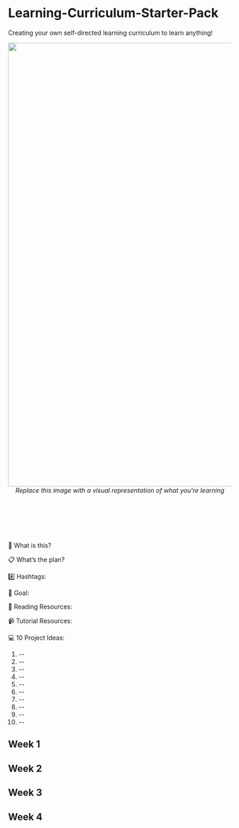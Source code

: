 # Learning-Curriculum-Starter-Pack
Creating your own self-directed learning curriculum to learn anything!

<img src="https://user-images.githubusercontent.com/7072856/112834525-18149c80-9066-11eb-8451-e224d1bbc5f4.png" width=1000 />
<center><i>Replace this image with a visual representation of what you're learning</i></center>


<p>&nbsp;</p>
<p>&nbsp;</p>
<p>&nbsp;</p>

🤔 What is this?


📋 What’s the plan? 


#️⃣ Hashtags:


🎯 Goal:


📖 Reading Resources:



📹  Tutorial Resources:

 

 💻 10 Project Ideas:

1. --
2. --
3. --
4. --
5. --
6. --
7. --
8. --
9. --
10. --


Week 1
----------
Week 2
----------
Week 3
----------
Week 4
----------


